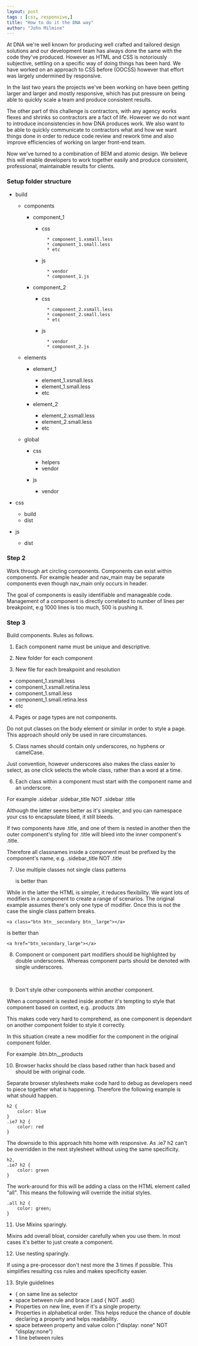 ```yaml
---
layout: post
tags : [css, responsive,]
title: "How to do it the DNA way"
author: "John Milmine"
---
```

At DNA we're well known for producing well crafted and tailored design solutions and our development team has always done the same with the code they've produced. However as HTML and CSS is notoriously subjective, settling on a specific way of doing things has been hard. We have worked on an approach to CSS before (OOCSS) however that effort was largely undermined by responsive. 

In the last two years the projects we've been working on have been getting larger and larger and mostly responsive, which has put pressure on being able to quickly scale a team and produce consistent results. 

The other part of this challenge is contractors, with any agency works flexes and shrinks so contractors are a fact of life. However we do not want to introduce inconsistencies in how DNA produces work. We also want to be able to quickly communicate to contractors what and how we want things done in order to reduce code review and rework time and also improve efficiencies of working on larger front-end team.

Now we've turned to a combination of BEM and atomic design. We believe this will enable developers to work together easily and produce consistent, professional, maintainable results for clients.

### Setup folder structure

* build

	* components

		* component_1 

			* css

					* component_1.xsmall.less
					* component_1.small.less
					* etc
			* js

					* vendor
					* component_1.js
		* component_2

			* css

					* component_2.xsmall.less
					* component_2.small.less 
					* etc
			* js

					* vendor
					* component_2.js
	* elements
			
		* element_1

			* element_1.xsmall.less
			* element_1.small.less
			* etc
		* element_2

			* element_2.xsmall.less
			* element_2.small.less
			* etc

	* global

		* css

			* helpers
			* vendor
		* js

			* vendor
			
* css

	* build
	* dist
* js

	* dist

### Step 2

Work through art circling components. Components can exist within components. For example header and nav_main may be separate components even though nav_main only occurs in header. 

The goal of components is easily identifiable and manageable code. Management of a component is directly correlated to number of lines per breakpoint, e.g 1000 lines is too much, 500 is pushing it.

### Step 3

Build components. Rules as follows.

1) Each component name must be unique and descriptive.

2) New folder for each component

3) New file for each breakpoint and resolution

* component_1.xsmall.less
* component_1.xsmall.retina.less
* component_1.small.less
* component_1.small.retina.less
* etc

4) Pages or page types are not components. 

Do not put classes on the body element or similar in order to style a page. This approach should only be used in rare circumstances.

5) Class names should contain only underscores, no hyphens or camelCase.

Just convention, however underscores also makes the class easier to select, as one click selects the whole class, rather than a word at a time.

6) Each class within a component must start with the component name and an underscore.

For example .sidebar .sidebar_title NOT .sidebar .title

Although the latter seems better as it's simpler, and you can namespace your css to encapsulate bleed, it still bleeds.

If two components have .title, and one of them is nested in another then the outer component's styling for .title will bleed into the inner component's .title.

Therefore all classnames inside a component must be prefixed by the component's name, e.g. .sidebar_title NOT .title 

7) Use multiple classes not single class patterns

	<a class="btn btn__secondary"></a>
is better than

	<a class="btn_secondary"></a>

While in the latter the HTML is simpler, it reduces flexibility. We want lots of modifiers in a component to create a range of scenarios. The original example assumes there's only one type of modifier. Once this is not the case the single class pattern breaks.

	<a class="btn btn__secondary btn__large"></a> 
is better than

	<a href="btn_secondary_large"></a>

8) Component or component part modifiers should be highlighted by double underscores. Whereas component parts should be denoted with single underscores.

	<a class="btn btn__secondary btn__large">
		<span class="btn_arrow">&nbsp;</span>
	</a>

9) Don't style other components within another component.

When a component is nested inside another it's tempting to style that component based on context, e.g. .products .btn

This makes code very hard to comprehend, as one component is dependant on another component folder to style it correctly.

In this situation create a new modifier for the component in the original component folder.

For example .btn.btn__products

10) Browser hacks should be class based rather than hack based and should be with original code.

Separate browser stylesheets make code hard to debug as developers need to piece together what is happening. Therefore the following example is what should happen.

	h2 {
		color: blue
	}
	.ie7 h2 {
		color: red
	}

The downside to this approach hits home with responsive. As .ie7 h2 can't be overridden in the next stylesheet without using the same specificity.

	h2,
	.ie7 h2 {
		color: green
	}

The work-around for this will be adding a class on the HTML element called "all". This means the following will override the initial styles.

	.all h2 {
		color: green;
	}

11) Use Mixins sparingly. 

Mixins add overall bloat, consider carefully when you use them. In most cases it's better to just create a component.

12) Use nesting sparingly.

If using a pre-processor don't nest more the 3 times if possible. This simplifies resulting css rules and makes specificity easier.

13) Style guidelines

* { on same line as selector
* space between rule and brace (.asd { NOT .asd{)
* Properties on new line, even if it's a single property.
* Properties in alphabetical order. This helps reduce the chance of double declaring a property and helps readability.
* space between property and value colon ("display: none" NOT "display:none")
* 1 line between rules




